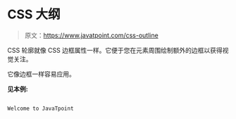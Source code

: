 # CSS 大纲

> 原文：<https://www.javatpoint.com/css-outline>

CSS 轮廓就像 CSS 边框属性一样。它便于您在元素周围绘制额外的边框以获得视觉关注。

它像边框一样容易应用。

**见本例:**

```html

Welcome to JavaTpoint

```